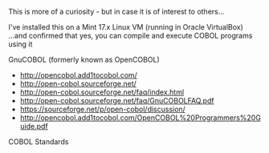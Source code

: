 This is more of a curiosity - but in case it is of interest to others...

I've installed this on a Mint 17.x Linux VM (running in Oracle VirtualBox) 
...and confirmed that yes, you can compile and execute COBOL programs using it

GnuCOBOL (formerly known as OpenCOBOL) 
* http://opencobol.add1tocobol.com/
* http://open-cobol.sourceforge.net/
* http://open-cobol.sourceforge.net/faq/index.html
* http://open-cobol.sourceforge.net/faq/GnuCOBOLFAQ.pdf
* https://sourceforge.net/p/open-cobol/discussion/
* http://opencobol.add1tocobol.com/OpenCOBOL%20Programmers%20Guide.pdf


COBOL Standards

